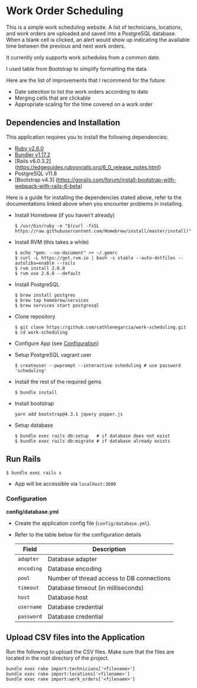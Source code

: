 # Work Order Scheduling

This is a simple work scheduling website. A list of technicians, locations, and work orders are uploaded and saved into a PostgreSQL database.
When a blank cell is clicked, an alert would show up indicating the available time between the previous and next work orders.

It currently only supports work schedules from a common date.

I used table from Bootstrap to simplify formatting the data. 

Here are the list of improvements that I recommend for the future:
- Date selection to list the work orders according to date
- Merging cells that are clickable
- Appropriate scaling for the time covered on a work order

## Dependencies and Installation

This application requires you to install the following dependencies:
- [Ruby v2.6.0](https://www.ruby-lang.org/en/downloads/)
- [Bundler v1.17.2](https://bundler.io/)
- [Rails v6.0.3.2] (https://edgeguides.rubyonrails.org/6_0_release_notes.html)
- PostgreSQL v11.8
- [Bootstrap v4.3] (https://gorails.com/forum/install-bootstrap-with-webpack-with-rails-6-beta)

Here is a guide for installing the dependencies stated above, refer to the documentations linked above when you encounter problems in installing.

- Install Homebrew (if you haven't already)
  ```
  $ /usr/bin/ruby -e "$(curl -fsSL https://raw.githubusercontent.com/Homebrew/install/master/install)"
  ```

- Install RVM (this takes a while)
  ```
  $ echo "gem: --no-document" >> ~/.gemrc
  $ curl -L https://get.rvm.io | bash -s stable --auto-dotfiles --autolibs=enable --rails
  $ rvm install 2.6.0
  $ rvm use 2.6.0 --default
  ```

- Install PostgreSQL
  ```
  $ brew install postgres
  $ brew tap homebrew/services
  $ brew services start postgresql
  ```

- Clone repository
  ```
  $ git clone https://github.com/cathlenegarcia/work-scheduling.git
  $ cd work-scheduling
  ```

- Configure App (see [Configuration](#configuration))

- Setup PostgreSQL vagrant user
  ```
  $ createuser --pwprompt --interactive scheduling # use password 'scheduling'
  ```

- Install the rest of the required gems
  ```
  $ bundle install
  ```
  
- Install bootstrap
  ```
  yarn add bootstrap@4.3.1 jquery popper.js
  ```

- Setup database
  ```
  $ bundle exec rails db:setup   # if database does not exist
  $ bundle exec rails db:migrate # if database already exists
  ```
  
  
## Run Rails

```
$ bundle exec rails s
```

- App will be accessible via `localhost:3000`

### <a name="configuration"></a>Configuration
__config/database.yml__

- Create the application config file (`config/database.yml`).
- Refer to the table below for the configuration details

    | Field                       | Description                               |
    | ----------------------------| ------------------------------------------|
    | `adapter`                   | Database adapter                          |
    | `encoding`                  | Database encoding                         |
    | `pool`                      | Number of thread access to DB connections |
    | `timeout`                   | Database timeout (in milliseconds)        |
    | `host`                      | Database host                             |
    | `username`                  | Database credential                       |
    | `password`                  | Database credential                       |
    
    
## Upload CSV files into the Application

Run the following to upload the CSV files. Make sure that the files are located in the root directory of the project.
```
bundle exec rake import:technicians['<filename>']
bundle exec rake import:locations['<filename>']
bundle exec rake import:work_orders['<filename>']
```
